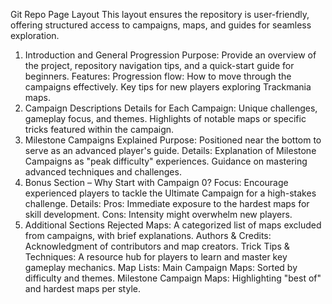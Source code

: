 Git Repo Page Layout
This layout ensures the repository is user-friendly, offering structured access to campaigns, maps, and guides for seamless exploration.

1. Introduction and General Progression
Purpose: Provide an overview of the project, repository navigation tips, and a quick-start guide for beginners.
Features:
Progression flow: How to move through the campaigns effectively.
Key tips for new players exploring Trackmania maps.
2. Campaign Descriptions
Details for Each Campaign:
Unique challenges, gameplay focus, and themes.
Highlights of notable maps or specific tricks featured within the campaign.
3. Milestone Campaigns Explained
Purpose: Positioned near the bottom to serve as an advanced player's guide.
Details:
Explanation of Milestone Campaigns as "peak difficulty" experiences.
Guidance on mastering advanced techniques and challenges.
4. Bonus Section – Why Start with Campaign 0?
Focus: Encourage experienced players to tackle the Ultimate Campaign for a high-stakes challenge.
Details:
Pros: Immediate exposure to the hardest maps for skill development.
Cons: Intensity might overwhelm new players.
5. Additional Sections
Rejected Maps: A categorized list of maps excluded from campaigns, with brief explanations.
Authors & Credits: Acknowledgment of contributors and map creators.
Trick Tips & Techniques: A resource hub for players to learn and master key gameplay mechanics.
Map Lists:
Main Campaign Maps: Sorted by difficulty and themes.
Milestone Campaign Maps: Highlighting "best of" and hardest maps per style.